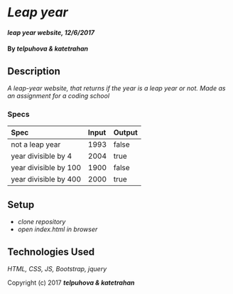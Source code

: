 # _Leap year_

#### _leap year website, 12/6/2017_

#### By _**telpuhova & katetrahan**_

## Description

_A leap-year website, that returns if the year is a leap year or not. Made as an assignment for a coding school_

### Specs
| Spec | Input | Output |
| :-------------     | :------------- | :------------- |
| not a leap year | 1993| false |
| year divisible by 4 | 2004 | true |
| year divisible by 100 | 1900 | false |
| year divisible by 400 | 2000 | true |

## Setup

* _clone repository_
* _open index.html in browser_

## Technologies Used

_HTML, CSS, JS, Bootstrap, jquery_

Copyright (c) 2017 **_telpuhova & katetrahan_**
